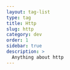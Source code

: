 ```yaml
---
layout: tag-list
type: tag
title: Http
slug: http
category: dev
order: 1
sidebar: true
description: >
  Anything about http
---
```


